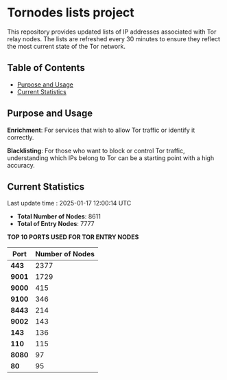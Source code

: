 # Tornodes lists project

This repository provides updated lists of IP addresses associated with Tor relay nodes. The lists are refreshed every 30 minutes to ensure they reflect the most current state of the Tor network.

## Table of Contents

- [Purpose and Usage](#purpose-and-usage)
- [Current Statistics](#current-statistics)


## Purpose and Usage

**Enrichment**: For services that wish to allow Tor traffic or identify it correctly.

**Blacklisting**: For those who want to block or control Tor traffic, understanding which IPs belong to Tor can be a starting point with a high accuracy.

## Current Statistics

Last update time : 2025-01-17 12:00:14 UTC

- **Total Number of Nodes**: 8611
- **Total of Entry Nodes**: 7777

**TOP 10 PORTS USED FOR TOR ENTRY NODES**

| **Port** | **Number of Nodes** |
|------|-----------------|
| **443**   | 2377  |
| **9001**   | 1729  |
| **9000**   | 415  |
| **9100**   | 346  |
| **8443**   | 214  |
| **9002**   | 143  |
| **143**   | 136  |
| **110**   | 115  |
| **8080**   | 97  |
| **80**   | 95  |

